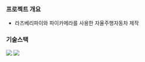 ### 프로젝트 개요

- 라즈베리파이와 파이카메라를 사용한 자율주행자동차 제작

### 기술스택

<img src="https://img.shields.io/badge/Python-3776AB?style=for-the-badge&logo=Python&logoColor=white"> 

<img src="https://img.shields.io/badge/Arduino-00878F?style=for-the-badge&logo=Arduino&logoColor=green"> 




